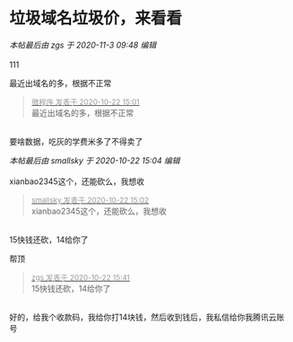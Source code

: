 # 垃圾域名垃圾价，来看看


<i class="pstatus"> 本帖最后由 zgs 于 2020-11-3 09:48 编辑 </i><br />
<br />
111

最近出域名的多，根据不正常<img id="aimg_Y0sYk" onclick="zoom(this, this.src, 0, 0, 0)" class="zoom" src="https://cdn.jsdelivr.net/gh/hishis/forum-master/public/images/patch.gif" onmouseover="img_onmouseoverfunc(this)" onload="thumbImg(this)" border="0" alt="" />

<div class="quote"><blockquote><font size="2"><a href="https://www.hostloc.com/forum.php?mod=redirect&amp;goto=findpost&amp;pid=9336076&amp;ptid=757165" target="_blank"><font color="#999999">微程序 发表于 2020-10-22 15:01</font></a></font><br />
最近出域名的多，根据不正常</blockquote></div><br />
要啥数据，吃灰的学费米多了不得卖了

<i class="pstatus"> 本帖最后由 smallsky 于 2020-10-22 15:04 编辑 </i><br />
<br />
xianbao2345这个，还能砍么，我想收

<div class="quote"><blockquote><font size="2"><a href="https://www.hostloc.com/forum.php?mod=redirect&amp;goto=findpost&amp;pid=9336089&amp;ptid=757165" target="_blank"><font color="#999999">smallsky 发表于 2020-10-22 15:02</font></a></font><br />
xianbao2345这个，还能砍么，我想收</blockquote></div><br />
15快钱还砍，14给你了

帮顶

<div class="quote"><blockquote><font size="2"><a href="https://www.hostloc.com/forum.php?mod=redirect&amp;goto=findpost&amp;pid=9336292&amp;ptid=757165" target="_blank"><font color="#999999">zgs 发表于 2020-10-22 15:41</font></a></font><br />
15快钱还砍，14给你了</blockquote></div><br />
好的，给我个收款码，我给你打14块钱，然后收到钱后，我私信给你我腾讯云账号
